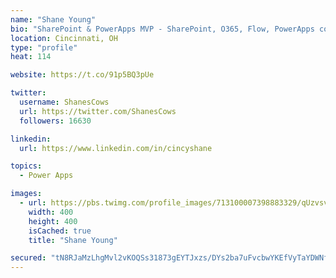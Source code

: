 ```yaml
---
name: "Shane Young"
bio: "SharePoint & PowerApps MVP - SharePoint, O365, Flow, PowerApps consulting? @PowerApps911 | Pure Snark? You found it."
location: Cincinnati, OH
type: "profile"
heat: 114

website: https://t.co/91p5BQ3pUe

twitter:
  username: ShanesCows
  url: https://twitter.com/ShanesCows
  followers: 16630

linkedin:
  url: https://www.linkedin.com/in/cincyshane

topics:
  - Power Apps

images:
  - url: https://pbs.twimg.com/profile_images/713100007398883329/qUzvsvQ3_400x400.jpg
    width: 400
    height: 400
    isCached: true
    title: "Shane Young"

secured: "tN8RJaMzLhgMvl2vKOQSs31873gEYTJxzs/DYs2ba7uFvcbwYKEfVyTaYDWNfcYkYj9pnI+93iWscXusa1jbHmiJ48LHNQeudd/uYAMyFeUEYP/aRUe9zICMmXcRcXA95uFuV8zYiY642/onqnXzGhHT8qnRRGDWP7Takzg1zkE/HS2CiinAP7KvXLH7VBZtudxkZdBLjIrEtBEJkDzq1HVQOAT86Glqu7KPztIgQUUe/Wg9D/JYXUW8sOzhcFsoyHkVkDSmflshnWugpfHOxkuy31NayPrcNO3bEosdJi1c6hRi7O8LYzugX2LJC7WmTUVttJ1jRDWdCztHA8kfNx+Ai2v9rGFQH4bN2z8TESiNIbQHvy6DDvuWTXLiT31nOoNVHYcWoHUNaF5Vl/CEee4nIq0CCypA9HmAe2uNhAw=;28vgPcyjjZ37ZhWGyJQsxA=="
---
```


